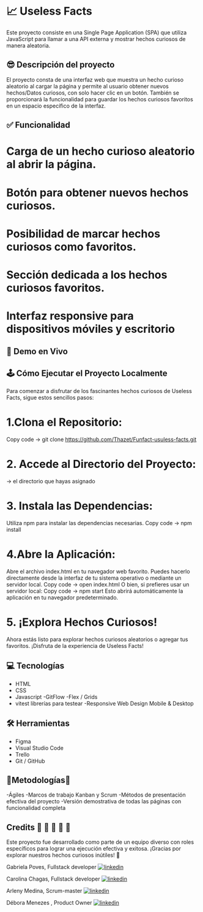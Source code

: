 # 📈 Useless Facts 

Este proyecto consiste en una Single Page Application (SPA) que utiliza JavaScript para llamar a una API externa y mostrar hechos curiosos de manera aleatoria.

## 😎 Descripción del proyecto

El proyecto consta de una interfaz web que muestra un hecho curioso aleatorio al cargar la página y permite al usuario obtener nuevos hechos/Datos curiosos, con solo hacer clic en un botón. También se proporcionará la funcionalidad para guardar los hechos curiosos favoritos en un espacio específico de la interfaz.

## ✅ Funcionalidad

# Carga de un hecho curioso aleatorio al abrir la página.
# Botón para obtener nuevos hechos curiosos.
# Posibilidad de marcar hechos curiosos como favoritos.
# Sección dedicada a los hechos curiosos favoritos.
# Interfaz responsive para dispositivos móviles y escritorio

## 🚀 Demo en Vivo

## 🕹️ Cómo Ejecutar el Proyecto Localmente

Para comenzar a disfrutar de los fascinantes hechos curiosos de Useless Facts, sigue estos sencillos pasos:

# 1.Clona el Repositorio:
Copy code -> git clone https://github.com/Thazet/Funfact-usuless-facts.git
# 2. Accede al Directorio del Proyecto:
 -> el directorio que hayas asignado
# 3. Instala las Dependencias:
Utiliza npm para instalar las dependencias necesarias.
Copy code -> npm install
# 4.Abre la Aplicación:
Abre el archivo index.html en tu navegador web favorito. Puedes hacerlo directamente desde la interfaz de tu sistema operativo o mediante un servidor local.
Copy code -> open index.html
O bien, si prefieres usar un servidor local:
Copy code -> npm start
Esto abrirá automáticamente la aplicación en tu navegador predeterminado.
# 5. ¡Explora Hechos Curiosos!
Ahora estás listo para explorar hechos curiosos aleatorios o agregar tus favoritos. ¡Disfruta de la experiencia de Useless Facts!

## 💻 Tecnologías

- HTML
- CSS
- Javascript
-GitFlow
-Flex / Grids
- vitest librerías para testear
-Responsive Web Design Mobile & Desktop

## 🛠 Herramientas

- Figma
- Visual Studio Code
- Trello
- Git / GitHub

## 🎿Metodologías🎿

-Ágiles
-Marcos de trabajo Kanban y Scrum
-Métodos de presentación efectiva del proyecto
-Versión demostrativa de todas las páginas con funcionalidad completa

## Credits 🍂 🌿 🍄 🌱 🌼

Este proyecto fue desarrollado como parte de un equipo diverso con roles específicos para lograr una ejecución efectiva y exitosa. ¡Gracias por explorar nuestros hechos curiosos inútiles! 🌟

Gabriela Poves, Fullstack developer [![linkedin](https://img.shields.io/badge/linkedin-0A66C2?style=for-the-badge&logo=linkedin&logoColor=white)](https://www.linkedin.com)


Carolina Chagas, Fullstack developer [![linkedin](https://img.shields.io/badge/linkedin-0A66C2?style=for-the-badge&logo=linkedin&logoColor=white)](https://www.linkedin.com/in/tcarolina)

Arleny Medina, Scrum-master [![linkedin](https://img.shields.io/badge/linkedin-0A66C2?style=for-the-badge&logo=linkedin&logoColor=white)](https://www.linkedin.com/in/arleny-medina-prince-535b4597)

Débora Menezes , Product Owner [![linkedin](https://img.shields.io/badge/linkedin-0A66C2?style=for-the-badge&logo=linkedin&logoColor=white)](https://www.linkedin.com/in/d%C3%A9bora-sofia-menezes/)
